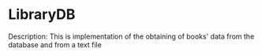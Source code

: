 # LibraryDB
Description: This is implementation of the obtaining of books' data from the database and from a text file

